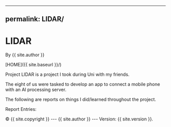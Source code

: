 <!-- @import "{{ site.theme }}"; -->

---
permalink: LIDAR/
---

# LIDAR

By {{ site.author }}

[HOME]({{ site.baseurl }}/)

Project LIDAR is a project I took during Uni with my friends.

The eight of us were tasked to develop an app to connect a mobile phone with an AI processing server.

The following are reports on things I did/learned throughout the project.

<!-- Project Repository: LIDAR_Repo({{}}) -->

Report Entries:

<!-- > [CICD: Docker + Gitlab]({{ site.baseurl }}/LIDAR/CICD)  -->

 © {{ site.copyright }} --- {{ site.author }} --- Version: {{ site.version }}.
